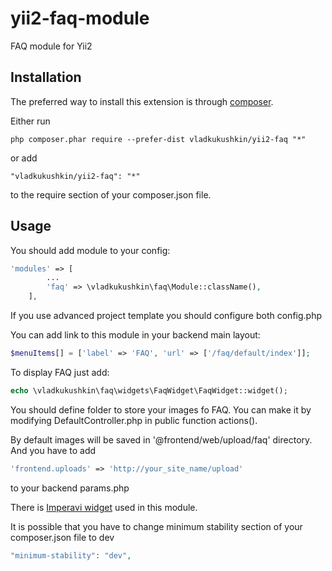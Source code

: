 # yii2-faq-module
FAQ module for Yii2

## Installation

The preferred way to install this extension is through [composer](http://getcomposer.org/download/).

Either run

```
php composer.phar require --prefer-dist vladkukushkin/yii2-faq "*"
```

or add

```
"vladkukushkin/yii2-faq": "*"
```

to the require section of your composer.json file.

## Usage

You should add module to your config:

```php
'modules' => [
        ...
        'faq' => \vladkukushkin\faq\Module::className(),
    ],
```
If you use advanced project template you should configure both config.php

You can add link to this module in your backend main layout:
```php
$menuItems[] = ['label' => 'FAQ', 'url' => ['/faq/default/index']];
```
 
To display FAQ just add:
```php
echo \vladkukushkin\faq\widgets\FaqWidget\FaqWidget::widget();
```

You should define folder to store your images fo FAQ. You can make it by modifying
DefaultController.php in public function actions().

By default images will be saved in '@frontend/web/upload/faq' directory.
And you have to add 
```php
'frontend.uploads' => 'http://your_site_name/upload'
```
to your backend params.php


There is [Imperavi widget](https://github.com/vova07/yii2-imperavi-widget)
used in this module.



It is possible that you have to change minimum stability section of your 
composer.json file to dev
```php
"minimum-stability": "dev",
```

